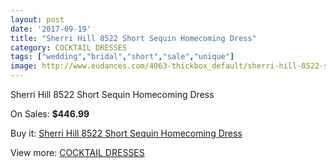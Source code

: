 ```yaml
---
layout: post
date: '2017-09-19'
title: "Sherri Hill 8522 Short Sequin Homecoming Dress"
category: COCKTAIL DRESSES
tags: ["wedding","bridal","short","sale","unique"]
image: http://www.eudances.com/4063-thickbox_default/sherri-hill-8522-short-sequin-homecoming-dress.jpg
---
```

Sherri Hill 8522 Short Sequin Homecoming Dress

On Sales: **$446.99**
<a href="https://www.eudances.com/en/cocktail-dresses/1362-sherri-hill-8522-short-sequin-homecoming-dress.html"><amp-img layout="responsive" width="600" height="600" src="//www.eudances.com/4063-thickbox_default/sherri-hill-8522-short-sequin-homecoming-dress.jpg" alt="Sherri Hill 8522 Short Sequin Homecoming Dress 0" /></a>
<a href="https://www.eudances.com/en/cocktail-dresses/1362-sherri-hill-8522-short-sequin-homecoming-dress.html"><amp-img layout="responsive" width="600" height="600" src="//www.eudances.com/4065-thickbox_default/sherri-hill-8522-short-sequin-homecoming-dress.jpg" alt="Sherri Hill 8522 Short Sequin Homecoming Dress 1" /></a>
<a href="https://www.eudances.com/en/cocktail-dresses/1362-sherri-hill-8522-short-sequin-homecoming-dress.html"><amp-img layout="responsive" width="600" height="600" src="//www.eudances.com/4064-thickbox_default/sherri-hill-8522-short-sequin-homecoming-dress.jpg" alt="Sherri Hill 8522 Short Sequin Homecoming Dress 2" /></a>

Buy it: [Sherri Hill 8522 Short Sequin Homecoming Dress](https://www.eudances.com/en/cocktail-dresses/1362-sherri-hill-8522-short-sequin-homecoming-dress.html "Sherri Hill 8522 Short Sequin Homecoming Dress")

View more: [COCKTAIL DRESSES](https://www.eudances.com/en/14-cocktail-dresses "COCKTAIL DRESSES")